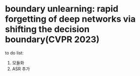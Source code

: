 # boundary unlearning: rapid forgetting of deep networks via shifting the decision boundary(CVPR 2023)

to do list:
1. 모듈화
2. ASR 추가
